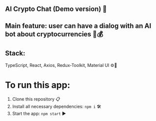 ## AI Crypto Chat (Demo version) 🤖

## Main feature: user can have a dialog with an AI bot about cryptocurrencies 💬💰

## Stack:
TypeScript, React, Axios, Redux-Toolkit, Material UI ⚙️🔧

# To run this app:
1. Clone this repository 📋
2. Install all necessary dependencies: ```npm i``` 🛠️
3. Start the app: ```npm start``` ▶️
